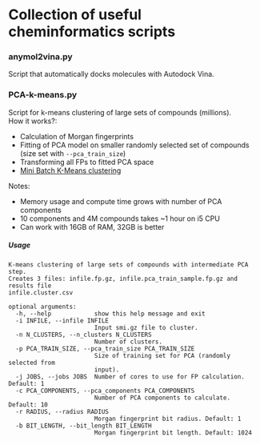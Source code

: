 # Collection of useful cheminformatics scripts
### anymol2vina.py
Script that automatically docks molecules with Autodock Vina.

### PCA-k-means.py
Script for k-means clustering of large sets of compounds (millions).  
How it works?:  

* Calculation of Morgan fingerprints
* Fitting of PCA model on smaller randomly selected set of compounds (size set with `--pca_train_size`)
* Transforming all FPs to fitted PCA space
* [Mini Batch K-Means clustering](http://scikit-learn.org/stable/modules/generated/sklearn.cluster.MiniBatchKMeans.html)

Notes:

* Memory usage and compute time grows with number of PCA components
* 10 components and 4M compounds takes ~1 hour on i5 CPU
* Can work with 16GB of RAM, 32GB is better

##### Usage
```
K-means clustering of large sets of compounds with intermediate PCA step.
Creates 3 files: infile.fp.gz, infile.pca_train_sample.fp.gz and results file
infile.cluster.csv

optional arguments:
  -h, --help            show this help message and exit
  -i INFILE, --infile INFILE
                        Input smi.gz file to cluster.
  -n N_CLUSTERS, --n_clusters N_CLUSTERS
                        Number of clusters.
  -p PCA_TRAIN_SIZE, --pca_train_size PCA_TRAIN_SIZE
                        Size of training set for PCA (randomly selected from
                        input).
  -j JOBS, --jobs JOBS  Number of cores to use for FP calculation. Default: 1
  -c PCA_COMPONENTS, --pca_components PCA_COMPONENTS
                        Number of PCA components to calculate. Default: 10
  -r RADIUS, --radius RADIUS
                        Morgan fingerprint bit radius. Default: 1
  -b BIT_LENGTH, --bit_length BIT_LENGTH
                        Morgan fingerprint bit length. Default: 1024
```